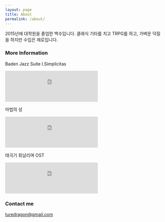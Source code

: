 ```yaml
---
layout: page
title: About
permalink: /about/
---
```


2015년에 대학원을 졸업한 백수입니다. 클래식 기타를 치고 TRPG를 하고, 가벼운 덕질을 하지만 수입은 제로입니다.

### More Information

Baden Jazz Suite I.Simplicitas

<iframe width="300" height="100" scrolling="no" frameborder="no" src="https://w.soundcloud.com/player/?url=https%3A//api.soundcloud.com/tracks/249649818&amp;auto_play=false&amp;hide_related=false&amp;show_comments=true&amp;show_user=true&amp;show_reposts=false&amp;visual=true"></iframe>

마법의 성

<iframe width="300" height="100" scrolling="no" frameborder="no" src="https://w.soundcloud.com/player/?url=https%3A//api.soundcloud.com/tracks/205885858&amp;auto_play=false&amp;hide_related=false&amp;show_comments=true&amp;show_user=true&amp;show_reposts=false&amp;visual=true"></iframe>

태극기 휘날리며 OST

<iframe width="300" height="100" scrolling="no" frameborder="no" src="https://w.soundcloud.com/player/?url=https%3A//api.soundcloud.com/tracks/83657923&amp;auto_play=false&amp;hide_related=false&amp;show_comments=true&amp;show_user=true&amp;show_reposts=false&amp;visual=true"></iframe>

### Contact me

[turedragon@gmail.com](mailto:turedragon@gmail.com)
